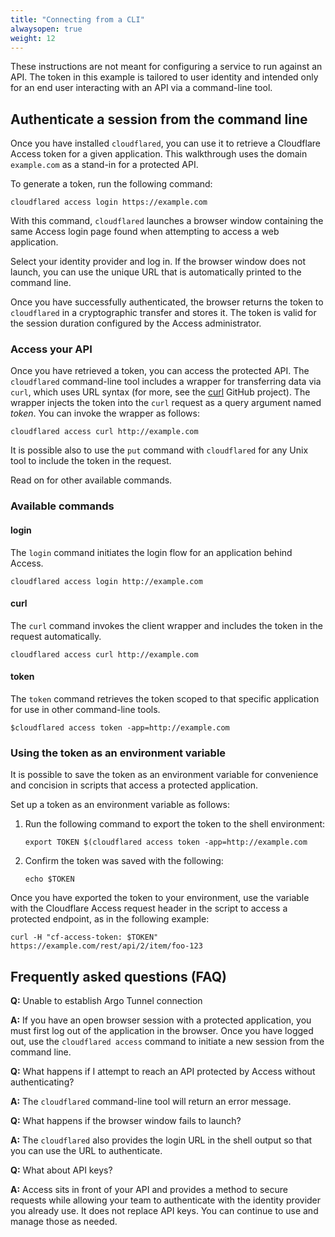 ```yaml
---
title: "Connecting from a CLI"
alwaysopen: true
weight: 12
---
```


These instructions are not meant for configuring a service to run against an API. The token in this example is tailored to user identity and intended only for an end user interacting with an API via a command-line tool.

## Authenticate a session from the command line

Once you have installed `cloudflared`, you can use it to retrieve a Cloudflare Access token for a given application. This walkthrough uses the domain `example.com` as a stand-in for a protected API.

To generate a token, run the following command:

```shell
cloudflared access login https://example.com
```

With this command, `cloudflared` launches a browser window containing the same Access login page found when attempting to access a web application.

Select your identity provider and log in. If the browser window does not launch, you can use the unique URL that is automatically printed to the command line.

Once you have successfully authenticated, the browser returns the token to `cloudflared` in a cryptographic transfer and stores it. The token is valid for the session duration configured by the Access administrator.

### Access your API

Once you have retrieved a token, you can access the protected API. The `cloudflared` command-line tool includes a wrapper for transferring data via `curl`, which uses URL syntax (for more, see the [curl](https://github.com/curl/curl) GitHub project). The wrapper injects the token into the `curl` request as a query argument named _token_. You can invoke the wrapper as follows:

```shell
cloudflared access curl http://example.com
```

It is possible also to use the `put` command with `cloudflared` for any Unix tool to include the token in the request.

Read on for other available commands.

### Available commands

#### login

The `login` command initiates the login flow for an application behind Access.

```shell
cloudflared access login http://example.com
```

#### curl

The `curl` command invokes the client wrapper and includes the token in the request automatically.

```shell
cloudflared access curl http://example.com
```

#### token

The `token` command retrieves the token scoped to that specific application for use in other command-line tools.

```shell
$cloudflared access token -app=http://example.com
```

### Using the token as an environment variable

It is possible to save the token as an environment variable for convenience and concision in scripts that access a protected application.

Set up a token as an environment variable as follows:

1. Run the following command to export the token to the shell environment:

    ```shell
    export TOKEN $(cloudflared access token -app=http://example.com
    ```

2. Confirm the token was saved with the following:

    ```shell
    echo $TOKEN
    ```

Once you have exported the token to your environment, use the variable with the Cloudflare Access request header in the script to access a protected endpoint, as in the following example:

```shell
curl -H "cf-access-token: $TOKEN" https://example.com/rest/api/2/item/foo-123
```

## Frequently asked questions (FAQ)

**Q:** Unable to establish Argo Tunnel connection

**A:** If you have an open browser session with a protected application, you must first log out of the application in the browser. Once you have logged out, use the `cloudflared access` command to initiate a new session from the command line.

**Q:** What happens if I attempt to reach an API protected by Access without authenticating?

**A:** The `cloudflared` command-line tool will return an error message.

**Q:** What happens if the browser window fails to launch?

**A:** The `cloudflared` also provides the login URL in the shell output so that you can use the URL to authenticate.

**Q:** What about API keys?

**A:** Access sits in front of your API and provides a method to secure requests while allowing your team to authenticate with the identity provider you already use. It does not replace API keys. You can continue to use and manage those as needed.

